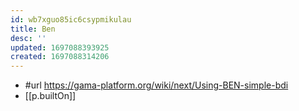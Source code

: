 ```yaml
---
id: wb7xguo85ic6csypmikulau
title: Ben
desc: ''
updated: 1697088393925
created: 1697088314206
---
```


- #url https://gama-platform.org/wiki/next/Using-BEN-simple-bdi
- [[p.builtOn]] 